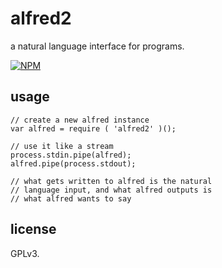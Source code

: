 # alfred2

a natural language interface for programs.

[![NPM](https://nodei.co/npm/alfred2.png?downloads=true&downloadRank=true&stars=true)](https://nodei.co/npm/alfred2/)

## usage

```
// create a new alfred instance
var alfred = require ( 'alfred2' )();

// use it like a stream
process.stdin.pipe(alfred);
alfred.pipe(process.stdout);

// what gets written to alfred is the natural
// language input, and what alfred outputs is
// what alfred wants to say
```

## license

GPLv3.